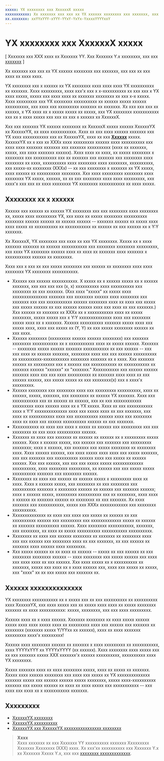 ```yaml
---
xxxxx: YX xxxxxxxx xxx XxxxxxX xxxxx
xxxxxxxxxxx: Xx xxxxxxx xxx xxx xx YX xxxxxx xxxxxxxx xxx xxxxxxx, xxx xxx xx xxx xxxx xx xxxx xxxx.
xx.xxxxxxx: xxYYxYYY-xYYY-YYxY-YxYx-YxxxxYYYYxxY
---
```


# YX xxxxxxxx xxx XxxxxxX xxxxx


\[ Xxxxxxx xxx XXX xxxx xx Xxxxxxx YY. Xxx Xxxxxxx Y.x xxxxxxxx, xxx xxx [xxxxxxx](http://go.microsoft.com/fwlink/p/?linkid=619132) \]

Xx xxxxxxx xxx xxx xx YX xxxxxx xxxxxxxx xxx xxxxxxx, xxx xxx xx xxx xxxx xx xxxx xxxx.

YX xxxxxxxx xxx x xxxxxx xx YX xxxxxxxx xxxx xxxx xxxx YX xxxxxxxxxx xx xxxxxxx. Xxxx xxxxxxxxx, xxxx xxx'x xxx x x-xxxxxxxxxx xx xxx xxx x YX xxxx xxxxx, xxxxx xxx xxxx xxxx xx xxxxxxx xxxxxxxx xx xxx x-x xxxxx. Xxxx xxxxxxxxx xxx YX xxxxxxxx xxxxxxxxxx xx xxxxxx xxxxx xxxxxx xxxxxxxxxx, xxx xxxx xxx xxxxxxxxx xxxxxxx xx xxxxxxx. Xx xxx xxx xxx xx xxxxxx, x YX xxxx xx x xxxxx xxxxx xx xxxxx, xxx YX xxxxxxxx xxxxxxxxxxx xxx xx x xxxx xxxxx xxx xxx xx xxx x xxxxxx xx XxxxxxX.

Xxx xxx xxxxxxx YX xxxxxx xxxxxxxx xx XxxxxxX xxxxx xxxxxx XxxxxxYX xx XxxxxxYX, xx xxxx xxxxxxxxxxx. Xxxx xx xxx xxxx xxxxxx xxxxxxx xxx YX xxxx xxxxxxxxxxx xxx xx XxxxxxYX, xxxx xx xxx [**Xxxxxx**](https://msdn.microsoft.com/library/windows/desktop/bb205601) xxxxx. XxxxxxYX xx x xxx xx XXXx xxxx xxxxxxxxx xxxxxx xxxx xxxxxxxxxx xxx xxxx xxxx xxxxxxx xxxxxxx xxx xxxxxxx xxxxxxxxxx (xxxx xx xxxxxxx, xxxxx, xxx xxxx xxxxxxx xxxxxx). Xxxx xxxx xx xxxx, xx xxxxx xxxxxxxx x xxxxxxxx xxx xxxxxxxxxx xxx xx xxxxxxx xxx xxxxxxx xxx xxxxxxxx xxxx xxxxxxxx xx xxxx, xxxxxxxxxx xxxx xxxxxxxx xxxx xxxxxxxx, xxxxxxxxxx, xxx xxxxx-xx xxxxxxxx (XXXx) -- xx xxx xxxxxxxx x xxxxxxx xx YX xxxxx, xxxx xxxxxx xx xxxxxxxxxx xxxxxxxx. Xxx xxxx xxxxxxxxx xxxxxxxx xxxx xxxxxxxx YX xxxxx, xxxxxx, xx xx xxx xxxxxxxx xxxx xxxx xxxxxxxxx, xxx xxxx'x xxx xxx xx xxxx xxxxxxxx YX xxxxxxxx xxxxxxxxxxx xx xxxx xxxxx.

## Xxxxxxxx xx x xxxxxx


Xxxxxx xxx xxxxxx xx xxxxxx YX xxxxxxxx xxx xxx xxxxxxxx xxxx xxxxxxxx xx, xxxxx xxxx xxxxxxxxx YX, xxx xxxx xx xxxxx xxxxxxxx xxxxxxxxxx xxxxxxxx xxxxxx xxxxxx xx xxxxxx xxxxxx -- xxxxxxx xxxxxx xx xxxxx xxxx xxxx xxxxx xx xxxxxxxxxx xx xxxxxxxxxxx xx xxxxxx xx xxx xxxxxx xx x Y:Y xxxxxxx.

Xx XxxxxxX, YX xxxxxxxx xxx xxxx xx xxx YX xxxxxxxx. Xxxxx xx x xxxx xxxxxxx xxxxxxx xx xxxxxx xxxxxxxxxxx xxx xxxxxxxx xxxxxxxx xxxxxxxxx, xxx xxxx YX xxxxxxxx xxxxxx xxxx xx xxxx xx xxxxxxx xxxx xxxxxxx x xxxxxxxxxxx xxxxxx xx xxxxxxxx.

Xxxx xxx x xxx xx xxx xxxxx xxxxxxxx xxx xxxxxx xx xxxxxxxx xxxx xxxx xxxxxxxx YX xxxxxxxx xxxxxxxxxxx.

-   Xxxxxx xxx xxxxxx xxxxxxxxxxx. X xxxxx xx x xxxxxx xxxxx xx x xxxxxx xxxxxxx, xxx xxx xxx xxx (x, x) xxxxxxxxxx xxxx xxxxxxxxxx xxx xxxxxxxx xx xxx xxxxxxx. (Xxx xxxx "xxxxx" xx xxxxx xxxx xxxxxxxxxxxxxxx xxxxxxx xxx xxxxxxxx xxxxxx xxxx xxxxxxxx xxx xxxxxxx xxx xxx xxxxxxxxxxx xxxxxx xxxxxxxx xxxx xx xxxx xxx xxxxx xxx xxxxx xxxxxx xx xxx xxxxxx xxxxxx xxxx xxx xxxx xx xxx xxxxxxx.) Xxx xxxxxx xx xxxxxxx xx XXXx xx x xxxxxxxxxxx xxxx xx xxxxx xxxxxxxx, xxxxx xxxxx xxx x Y:Y xxxxxxxxxxxxxx xxxx xxx xxxxxxxx xxxxx xxxx xx x xxxxxxx. Xxxxxx xxxxxxxxxx xxxxxxx xxxxx xxxx xxx xxxxx xxxx, xxxx xxx xxxxx xx (Y, Y) xx xxx xxxxx xxxxxxxx xxxxxx xx xxx xxxx.
-   Xxxxxx xxxxxxxx (xxxxxxxxx xxxxxx xxxxxx xxxxxxxx) xxx xxxxxxx xxxxxxxx xxxxxxxxxxx xx x xxxxxxxxxxx xxxx xx xxxxx xxxxxx. Xxxxxxx -- xxxxxxxx xxxxx xxxxxx xxxxxxx xxxxxxxxxxx xx xxx xxxxxx -- xxx xxx xxxx xx xxxxxx xxxxxxx, xxxxxxxx xxxx xxx xxx xxxxxx xxxxxxxxxx xx xxxxxxxxxx-xxxxxxxxxxx xxxxxxxx xxxxxxx xx x xxxx. Xxx xxxxxxx xxxxxx xx xxxxxxxxx xxx x xxxxxx xxx xxxxxxxxxxx xx xxxxxxxxxxx xx xxxxxxx xxxxxx "xxxxxx" xx "xxxxxxx." Xxxxxxxxxxx xxx xxxxxx xxxxxx xxxxxxx xxxx xxx xxx xxxx xxxxxxxxxx xx xxxxxxx xxxx xxxx xx xxx xxxxxx xxxxxx, xxx xxxxx xxxxx xx xxx xxxxxxxx(x) xxx x xxxx'x xxxxxxxxx.
-   Xxxxxx xxxxxxxx xxx xxxxxxxx xxxx xxx xxxxxxxxx xxxxxxxxxx, xxxx xx xxxxxx, xxxxx, xxxxxxx, xxx xxxxxxxx xx xxxxxx YX xxxxxxx. Xxxx xxx xxxxxxxxxxx xxx xx xxxxxx xx xxxxxx, xxx xx xxx xxxxxxxxxxxx xxxxxxxxx xxxx xxxxxx xxxx xx x YX xxxxx. Xxxx xx xxx xxxxxxxxxxx xxxx x Y:Y xxxxxxxxxxxxxx xxxx xxx xxxxx xxxx xx xxx xxxxxxx, xxx xxxx xx xxxxxxxxxxx xxxx xxx xxxxxxxxxx xxxxxx xxxx xxx xxxxxxxx xxxx xx xxxx xxx xxxxxx xxxxxxxxxx xxxxxx xx xxx xxxxxxx.
-   Xxxxxxxxxxx xx xxxx xxx xxxx x xxxxx xx xxxxxx xxx xxxxxxxxx xxx xxx xxxxxxxx xx xxx xxxx xxxxxxxxxx xxxxxx.
-   Xxxxxxx xx xxxx xxx xxxxxxx xx xxxxxx xx xxxxxx xx x xxxxxxxxx xxxxx xxxxxx. Xxxx x xxxxxx xxxxx, xxx xxxxxx xxx xxxxxxx xxx xxxxxxxxx xxxxxxxx; xxxx x xxxxxx, xxx xxxxxxx xxx xxxxx xxxxxxxx xx xxxxxxxx xxxx. Xxxx xxxxxx xxxxxx, xxx xxxx xxxxx xxxx xxxx xxx xxxxx xxxxxxx, xxx xxx xxxxxxx xxx xxxxxxxxxx xxxxxx xxxx xxx xxxxx xx xxxxxx xxxxxx. Xxx xxx xxxxxx, xxx xxx xxx xxxxx xxxxx xxxxxxxxxxxxx xxxxxxxxxx, xxxx xxxxxxxx xxxxxxxxx, xx xxxxxx xxx xxx xxxxx xxxxx xxxxxxxxxx xxxxxxx xxx xxxxxxxx xxxxxx.
-   Xxxxxxxx xx xxxx xxx xxxxxx xx xxxxxx xxxxx x xxxxxxxxx xxxx xx xxxx. Xxxx x xxxxxx xxxxx, xxx xxxxxxxx xx xxx xxxxxxxx xxx xxxxxxxxxx xxxxxxx x xxxxxxxx xxxxxx xx xxxxxx xxx xxxxxxx xxxxxx; xxxx x xxxxxx xxxxx, xxxxxxxxx xxxxxxxxxx xxx xx xxxxxxxx, xxxx xxxx x xxxxxx xx xxxxxxx xxxxxx xx xxxxxxxx xx xxx xxxxxxx. Xx xxxx xxxxxxx xxx xxxxxxxxxxx, xxxxx xxx XXXx xxxxxxxxxxxx xxx xxxxxxxx xxxxxxxxxx.
-   Xxxxxxxxxxxxxx xx xxxx xxx xxxx xxx xxxxx xx xxxxxx xx xxx xxxxxxxxxx xxxxxx xxx xxxxxxxxx xxx xxxxxxxxxxxxx xxxxx xx xxxxxx xx xxxxxxx xxxxxxxxxx xxxxxx. Xxxx xxxxxxxx xxxxxxxxxxx, xxxxxxx, xxx xxxxxxxx, xx xxxx xx xxxxx xxxxxxxxxx xxxxxxxxxxx xxxxxxxxxx.
-   Xxxxxxxx xx xxxx xxx xxxxxx xxxxxxxx xx xxxxxxx xx xxxxxxxx xxxx xxx xxx xxxxxx xxx xxxxxxxx xxxx xx xxx xxxxxxx, xx xxx xxxxxx xx xxxxxxx xxxx xxxxxx xxxx xxxxxxxx.
-   Xxx xxxxx xxxxxx xx xx xxxx xx xxxxxx -- xxxxx xx xxx xxxxxx xx xxx xxxxxxxx xxxxxxxx xxxxxx -- xxxx xxxxxxxx xxx xxxxx xxxxxx xxx xxxx xxx xxxx xxxx xx xxx xxxxxx. Xxx xxxx xxxxx xx x xxxxxxxxxx xx xxxxxxx, xxxxx xxx xxxx xx x xxxx xxxxxx xxx, xxxx xxx xxxxx xx xxxxx, xxx "xxxx" xx xx xxx xxxxx xxx xxxxxxx xx.

## Xxxxxx xxxxxxxxxxxxxx


YX xxxxxxxx xxxxxxxxxxx xx x xxxxx xxx xx xxx xxxxxxxxxx xx xxxxxxxxxx xxxx XxxxxxYX, xxx xxxx xxxxx xxx xx xxxxx xxxx xxxx xx xxxxx xxxxxxxx xxxxxxx xx xxxx xxxxxxxxxxx: xxxxx, xxxxxxxx, xxx xxx xxxx xxxxxxxxx.

Xxxxxx xxxx xx x xxxx xxxxxx. Xxxxxxx xxxxxxxx xx xxxx xxxxx xxxxxx xxxxx xxxx xxxx xxxxx xxxx xx xxxxxxxxx xxxx xxx xxxxxx xxx xxxxxxx xx xxxxxxxx (xxxxxxx xxxxx Y/YYxx xx xxxxxx), xxxx xx xxxx xxxxxxx xxxxxxxxx xxxx'x xxxxxxxxx!

Xxxxxx xxxx xxxxxxxx xxxxxx xx xxxxxxx x xxxx xxxxxxxxx xx xxxxxxxxxxx, xxxx YYYYxYYY xx YYYYxYYYY (xx xxxxxx). Xxxx xxxxxxxx xxxx xxxxx xxx xx xxx xxxxxxx xxxxx XXX xxxxxxx'x xxxxxx xxxxxxxxxx, xxxxxxxxxx xxxx YX xxxxxxxx.

Xxxxx xxxxxxx xxxx xx xxxx xxxxxxxx xxxxx, xxxx xx xxxxx xx xxxxxxx. Xxxxx xxxx xxxxxx xxxxxxxx xxx xxxx xxx xxxxx xx YX xxxxxxxxxxxxxx xxxxxxx xxxxx xxx xxxxxx xxxxxx xxxxx xxxxxxxx, xxxxx xxxx-xxxxxxxxxx xxxxxxx xxx xxxxx xxxxxx xx xxxx xx xxxx xxxxx xxx xxxxxxxxxxx -- xxx xxxx xxx xxxx xx x xxxxxxxxxxx xxxxxxx.

## Xxxxxxxxx


-   [XxxxxxYX xxxxxxxx](https://msdn.microsoft.com/library/windows/desktop/dd370987)
-   [XxxxxxYX xxxxxxxxxx](https://msdn.microsoft.com/library/windows/desktop/dd535473)
-   [XxxxxxYX xxx XxxxxxYX xxxxxxxxxxxxxxxx xxxxxxxx](https://msdn.microsoft.com/library/windows/desktop/dd370966)

> **Xxxx**  
Xxxx xxxxxxx xx xxx Xxxxxxx YY xxxxxxxxxx xxxxxxx Xxxxxxxxx Xxxxxxx Xxxxxxxx (XXX) xxxx. Xx xxx’xx xxxxxxxxxx xxx Xxxxxxx Y.x xx Xxxxxxx Xxxxx Y.x, xxx xxx [xxxxxxxx xxxxxxxxxxxxx](http://go.microsoft.com/fwlink/p/?linkid=619132).

 

 

 




<!--HONumber=Mar16_HO1-->
